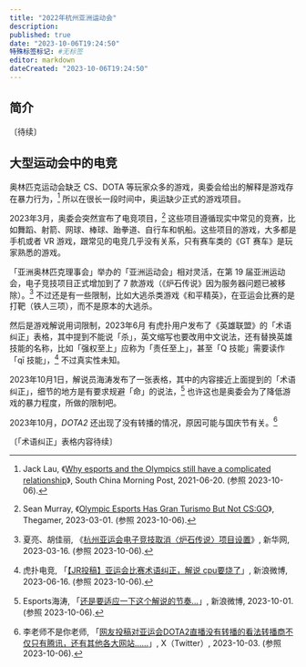 ```yaml
---
title: "2022年杭州亚洲运动会"
description:
published: true
date: "2023-10-06T19:24:50"
特殊标签标记: #无标签
editor: markdown
dateCreated: "2023-10-06T19:24:50"
---
```


## 简介

〔待续〕

## 大型运动会中的电竞

奥林匹克运动会缺乏 CS、DOTA 等玩家众多的游戏，奥委会给出的解释是游戏存在暴力行为，[^37946] 所以在很长一段时间中，奥运缺少正式的游戏项目。

[^37946]: Jack Lau, 《[Why esports and the Olympics still have a complicated relationship](https://web.archive.org/web/20230928122940/https://www.scmp.com/week-asia/health-environment/article/3137946/why-esports-and-olympics-still-have-complicated)》, South China Morning Post, 2021-06-20. (参照 2023-10-06).

2023年3月，奥委会突然宣布了电竞项目，[^15545] 这些项目遵循现实中常见的竞赛，比如舞蹈、射箭、网球、棒球、跆拳道、自行车和帆船。这些项目的游戏，大多都是手机或者 VR 游戏，跟常见的电竞几乎没有关系，只有赛车类的《GT 赛车》是玩家熟悉的游戏。

[^15545]: Sean Murray, 《[Olympic Esports Has Gran Turismo But Not CS:GO](https://web.archive.org/web/20230603115545/https://www.thegamer.com/olympic-esports-has-gran-turismo-but-not-csgo/)》, Thegamer, 2023-03-01. (参照 2023-10-06).

「亚洲奥林匹克理事会」举办的「亚洲运动会」相对灵活，在第 19 届亚洲运动会，电子竞技项目正式增加到了 7 款游戏（《炉石传说》因为服务器问题已被移除）。[^36852] 不过还是有一些限制，比如大逃杀类游戏《和平精英》，在亚运会比赛的是打靶（铁人三项），而不是原本的大逃杀。

[^36852]: 夏亮、胡佳丽, 《[杭州亚运会电子竞技取消〈炉石传说〉项目设置](https://web.archive.org/web/20230316085528/http://www.news.cn/sports/2023-03/16/c_1129436852.htm)》, 新华网, 2023-03-16. (参照 2023-10-06).

然后是游戏解说用词限制，2023年6月 有虎扑用户发布了《英雄联盟》的「术语纠正」表格，其中提到不能说「杀」，英文缩写也要改用中文说法，还有替换英雄技能的名称，比如「强权至上」应称为「责任至上」，甚至「Q 技能」需要读作「qī 技能」，[^rdXhJ] 不过真实性未知。

[^rdXhJ]: 虎扑电竞, 「[【JR投稿】亚运会比赛术语纠正，解说 cpu要烧了](http://archive.today/2023.10.06-094255/https://weibo.com/6368965125/N5yKMlZnu)」, 新浪微博, 2023-06-16. (参照 2023-10-06).

2023年10月1日，解说员海涛发布了一张表格，其中的内容接近上面提到的「术语纠正」，细节的地方是有要求规避「命」的说法，[^zgwiV] 也许这也是奥委会为了降低游戏的暴力程度，所做的限制吧。

[^zgwiV]: Esports海涛, 「[还是要适应一下这个解说的节奏…](http://archive.today/2023.10.06-094356/https://weibo.com/1663819761/NlQsZs81G)」, 新浪微博, 2023-10-01. (参照 2023-10-06).

2023年10月，_DOTA2_ 还出现了没有转播的情况，原因可能与国庆节有关。[^10117]

[^10117]: 李老师不是你老师, 「[网友投稿对亚运会DOTA2直播没有转播的看法转播商不仅只有腾讯，还有其他各大网站……](https://twitter.com/whyyoutouzhele/status/1709141210013610117)」, X（Twitter）, 2023-10-03. (参照 2023-10-06).

〔「术语纠正」表格内容待续〕
